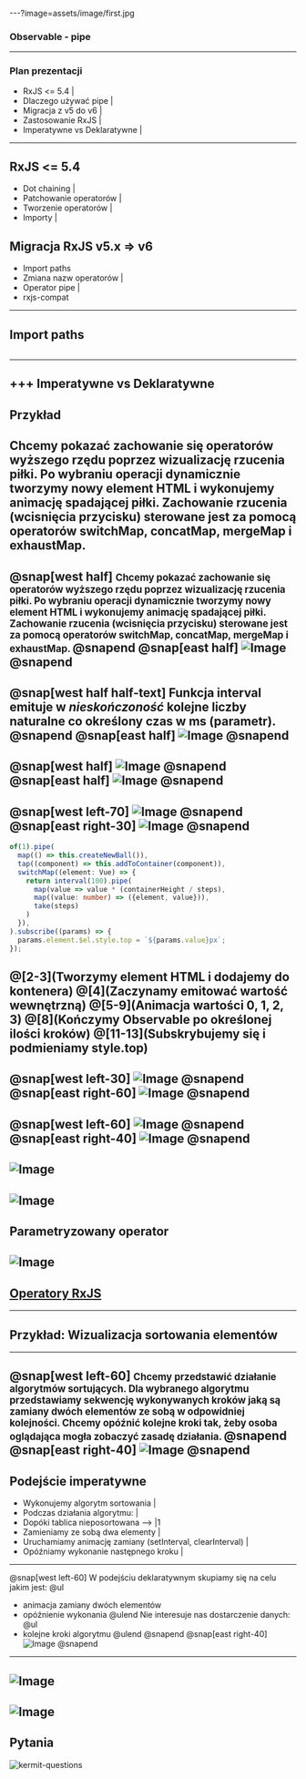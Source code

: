 ---?image=assets/image/first.jpg
### <span class="white">Observable - pipe</span>
---
### Plan prezentacji
- RxJS <= 5.4 |
- Dlaczego używać pipe |
- Migracja z v5 do v6 |
- Zastosowanie RxJS |
- Imperatywne vs Deklaratywne |
---
## RxJS <= 5.4
- Dot chaining |
- Patchowanie operatorów |
- Tworzenie operatorów |
- Importy |

## Migracja RxJS v5.x => v6
- Import paths
- Zmiana nazw operatorów |
- Operator pipe |
- rxjs-compat
---
## Import paths
```

```
---
+++ Imperatywne vs Deklaratywne
---
## Przykład
Chcemy pokazać zachowanie się operatorów wyższego rzędu poprzez wizualizację rzucenia piłki.
Po wybraniu operacji dynamicznie tworzymy nowy element HTML i wykonujemy animację spadającej piłki. Zachowanie rzucenia (wcisnięcia przycisku)
sterowane jest za pomocą operatorów switchMap, concatMap, mergeMap i exhaustMap.
---
@snap[west half]
<span style="font-size: 0.8em">
Chcemy pokazać zachowanie się operatorów wyższego rzędu poprzez wizualizację rzucenia piłki.
Po wybraniu operacji dynamicznie tworzymy <span class="orange">nowy element HTML</span> i wykonujemy <span class="orange">animację spadającej piłki</span>. Zachowanie rzucenia (wcisnięcia przycisku)
sterowane jest za pomocą operatorów <span class="orange">switchMap, concatMap, mergeMap i exhaustMap</span>.
</span>
@snapend
@snap[east half]
![Image](./assets/image/ball-example.png)
@snapend
---
@snap[west half half-text]
Funkcja <span class="orange">interval</span> emituje w *nieskończoność* kolejne
liczby naturalne co określony czas w ms (parametr).
@snapend
@snap[east half]
![Image](./assets/image/just-interval.png)
@snapend
---
@snap[west half]
![Image](./assets/image/just-interval.png)
@snapend
@snap[east half]
![Image](./assets/image/just-interval.gif)
@snapend
---
@snap[west left-70]
![Image](./assets/image/animation-function.png)
@snapend
@snap[east right-30]
![Image](./assets/image/interval.gif)
@snapend
---
```typescript
of(1).pipe(
  map(() => this.createNewBall()),
  tap((component) => this.addToContainer(component)),
  switchMap((element: Vue) => {
    return interval(100).pipe(
      map(value => value * (containerHeight / steps),
      map((value: number) => ({element, value})),
      take(steps)
    )
  }),
).subscribe((params) => {
  params.element.$el.style.top = `${params.value}px`;
});
```
@[2-3](Tworzymy element HTML i dodajemy do kontenera)
@[4](Zaczynamy emitować wartość wewnętrzną)
@[5-9](Animacja wartości 0, 1, 2, 3)
@[8](Kończymy Observable po określonej ilości kroków)
@[11-13](Subskrybujemy się i podmieniamy style.top)
---
@snap[west left-30]
![Image](./assets/image/throw-one.gif)
@snapend
@snap[east right-60]
![Image](./assets/image/ready-anim.png)
@snapend
---
@snap[west left-60]
![Image](./assets/image/throw-ball-code.png)
@snapend
@snap[east right-40]
![Image](./assets/image/throw-ball-fun.gif)
@snapend
---
![Image](./assets/image/filter-out.png)
---
![Image](./assets/image/filter-out-highlight.png)
---
## Parametryzowany operator
![Image](./assets/image/create-and-animate.png)
---
## [Operatory RxJS](https://rxjs-operators.firebaseapp.com)
---
## Przykład: Wizualizacja sortowania elementów
---
@snap[west left-60]
<span style="font-size: 0.8em; line-height: normal">
Chcemy przedstawić działanie algorytmów sortujących. Dla wybranego
algorytmu przedstawiamy <span class="orange">sekwencję</span> wykonywanych kroków jaką są
<span class="orange">zamiany dwóch elementów ze sobą</span> w odpowidniej kolejności. Chcemy <span class="orange">opóźnić kolejne kroki</span>
tak, żeby osoba oglądająca mogła zobaczyć zasadę działania.
</span>
@snapend
@snap[east right-40]
![Image](./assets/image/unsorted.png)
@snapend
---
## Podejście imperatywne
- Wykonujemy algorytm sortowania |
- Podczas działania algorytmu: |
- Dopóki tablica nieposortowana --> |1
- Zamieniamy ze sobą dwa elementy |
- Uruchamiamy animację zamiany (setInterval, clearInterval) |
- Opóźniamy wykonanie następnego kroku |
---
@snap[west left-60]
W podejściu deklaratywnym skupiamy się na celu
jakim jest:
@ul[](false)
- <span class="orange">animacja zamiany dwóch elementów</span>
- opóźnienie wykonania
@ulend
Nie interesuje nas dostarczenie danych:
@ul[](false)
- kolejne kroki algorytmu
@ulend
@snapend
@snap[east right-40]
![Image](./assets/image/swap.gif)
@snapend
---
![Image](./assets/image/transition-raw-code.png)
---
![Image](./assets/image/transition-function.png)
---
## Pytania
![kermit-questions](assets/image/questions2.png)

